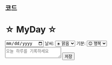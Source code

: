## 코드 
<!DOCTYPE html>
<html lang="ko">
<head>
    <meta charset="UTF-8">
    <meta name="viewport" content="width=device-width, initial-scale=1.0">
    <title>☆ MyDay ☆</title>
    <link rel="stylesheet" href="styles.css">
</head>
<body>
    <div class="container">
        <h1>☆ MyDay ☆</h1>
        <input type="date" id="datePicker">
        <label for="weather">날씨:</label>
        <select id="weather">
            <option value="sunny">☀️ 맑음</option>
            <option value="cloudy">⛅ 흐림</option>
            <option value="rainy">🌧️ 비</option>
            <option value="snowy">❄️ 눈</option>
        </select>
        <label for="mood">기분:</label>
        <select id="mood">
            <option value="happy">😊 행복</option>
            <option value="sad">😢 슬픔</option>
            <option value="angry">😡 화남</option>
            <option value="excited">🤩 신남</option>
            <option value="neutral">😐 보통</option>
        </select>
        <textarea id="diaryText" placeholder="오늘 하루를 기록하세요"></textarea>
        <button id="saveButton">저장</button>
    </div>
    <script>
        const datePicker = document.getElementById('datePicker');
        const diaryText = document.getElementById('diaryText');
        const weather = document.getElementById('weather');
        const mood = document.getElementById('mood');
        const imageUpload = document.getElementById('imageUpload');
        const uploadedImage = document.getElementById('uploadedImage');
        const recordButton = document.getElementById('recordButton');
        const audioPlayback = document.getElementById('audioPlayback');
        const saveButton = document.getElementById('saveButton');
        let mediaRecorder;
        let audioChunks = [];

        datePicker.addEventListener('change', () => {
            const savedEntry = JSON.parse(localStorage.getItem(datePicker.value)) || {};
            diaryText.value = savedEntry.text || '';
            weather.value = savedEntry.weather || 'sunny';
            mood.value = savedEntry.mood || 'happy';
            uploadedImage.src = savedEntry.image || '';
            uploadedImage.style.display = savedEntry.image ? 'block' : 'none';
            audioPlayback.src = savedEntry.audio || '';
            audioPlayback.style.display = savedEntry.audio ? 'block' : 'none';
        });

        imageUpload.addEventListener('change', (event) => {
            const file = event.target.files[0];
            if (file) {
                const reader = new FileReader();
                reader.onload = () => {
                    uploadedImage.src = reader.result;
                    uploadedImage.style.display = 'block';
                };
                reader.readAsDataURL(file);
            }
        });

        recordButton.addEventListener('click', async () => {
            if (!mediaRecorder) {
                const stream = await navigator.mediaDevices.getUserMedia({ audio: true });
                mediaRecorder = new MediaRecorder(stream);
                mediaRecorder.ondataavailable = (event) => audioChunks.push(event.data);
                mediaRecorder.onstop = () => {
                    const audioBlob = new Blob(audioChunks, { type: 'audio/mp3' });
                    audioPlayback.src = URL.createObjectURL(audioBlob);
                    audioPlayback.style.display = 'block';
                    audioChunks = [];
                };
                mediaRecorder.start();
                recordButton.textContent = '녹음 중지';
            } else {
                mediaRecorder.stop();
                mediaRecorder = null;
                recordButton.textContent = '녹음 시작';
            }
        });

        saveButton.addEventListener('click', () => {
            const entry = {
                text: diaryText.value,
                weather: weather.value,
                mood: mood.value,
                image: uploadedImage.src,
                audio: audioPlayback.src
            };
            localStorage.setItem(datePicker.value, JSON.stringify(entry));
            alert('저장되었습니다!');
        });
    </script>
</body>
</html>

